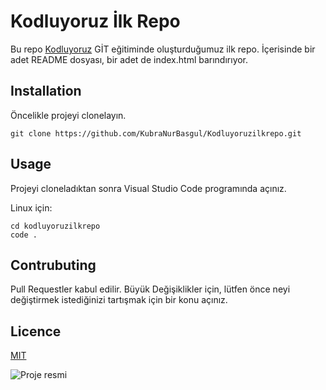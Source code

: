 # Kodluyoruz İlk Repo

Bu repo [Kodluyoruz](https://www.kodluyoruz.org/) GİT eğitiminde oluşturduğumuz ilk repo. İçerisinde bir adet README dosyası, bir adet de index.html barındırıyor.

## Installation

Öncelikle projeyi clonelayın.

````
git clone https://github.com/KubraNurBasgul/Kodluyoruzilkrepo.git
````

## Usage

Projeyi cloneladıktan sonra Visual Studio Code programında açınız.

Linux için:

```
cd kodluyoruzilkrepo
code .
````

## Contrubuting

Pull Requestler kabul edilir. Büyük Değişiklikler için, lütfen önce neyi değiştirmek istediğinizi tartışmak için bir konu açınız.

## Licence

[MIT](https://choosealicense.com/licenses/mit/)

![Proje resmi](https://raw.githubusercontent.com/Kodluyoruz/taskforce/main/git/odev1/figures/markdown.png)

